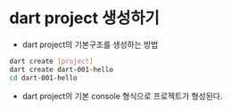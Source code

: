 # dart project 생성하기

- dart project의 기본구조를 생성하는 방법

```bash
dart create [project]
dart create dart-001-hello
cd dart-001-hello
```

- dart project의 기본 console 형식으로 프로젝트가 형성된다.
